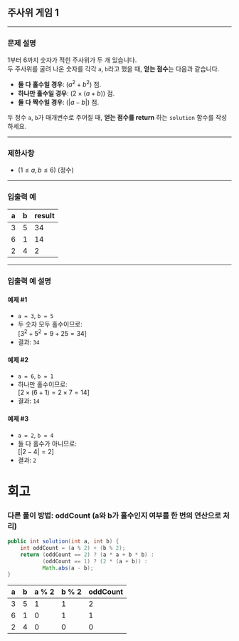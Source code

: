 ## 주사위 게임 1

---

### 문제 설명
1부터 6까지 숫자가 적힌 주사위가 두 개 있습니다.  
두 주사위를 굴려 나온 숫자를 각각 `a`, `b`라고 했을 때, **얻는 점수**는 다음과 같습니다.

- **둘 다 홀수일 경우**: $( a^2 + b^2 )$ 점.
- **하나만 홀수일 경우**: $( 2 \times (a + b) )$ 점.
- **둘 다 짝수일 경우**: $( |a - b| )$ 점.

두 정수 `a`, `b`가 매개변수로 주어질 때, **얻는 점수를 return** 하는 `solution` 함수를 작성하세요.

---

### 제한사항
- $( 1 \leq a, b \leq 6 )$ (정수)

---

### 입출력 예

| a  | b  | result |
|----|----|--------|
| 3  | 5  | 34     |
| 6  | 1  | 14     |
| 2  | 4  | 2      |

---

### 입출력 예 설명

#### 예제 #1
- `a = 3`, `b = 5`
- 두 숫자 모두 홀수이므로:  
  $[
  3^2 + 5^2 = 9 + 25 = 34
  ]$
- 결과: `34`

#### 예제 #2
- `a = 6`, `b = 1`
- 하나만 홀수이므로:  
  $[
  2 \times (6 + 1) = 2 \times 7 = 14
  ]$
- 결과: `14`

#### 예제 #3
- `a = 2`, `b = 4`
- 둘 다 홀수가 아니므로:  
  $[
  |2 - 4| = 2
  ]$
- 결과: `2`
# 회고
### 다른 풀이 방법: oddCount (a와 b가 홀수인지 여부를 한 번의 연산으로 처리)
```java
public int solution(int a, int b) {
    int oddCount = (a % 2) + (b % 2);
    return (oddCount == 2) ? (a * a + b * b) :
           (oddCount == 1) ? (2 * (a + b)) :
           Math.abs(a - b);
}
```

| a | b | a % 2 | b % 2 | oddCount | 
|---|---|-------|-------|----------|
| 3 | 5 | 1     | 1     | 2        |
| 6 | 1 | 0     | 1     | 1        |
| 2 | 4 | 0     | 0     | 0        |